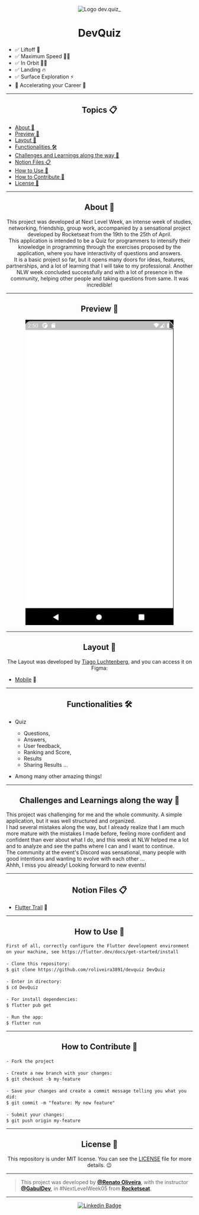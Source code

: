 <p align="center">
      <img src="https://user-images.githubusercontent.com/59374587/115237065-7e835c80-a0f2-11eb-8922-d2a14bac363b.png" width="70" alt="Logo dev.quiz_"/>
</p>

<h1 align="center">DevQuiz</h1>

- ✅ Liftoff 💪
- ✅ Maximum Speed 🏃‍♂️
- ✅ In Orbit 👨‍🚀
- ✅ Landing 🔥
- ✅ Surface Exploration ⚡
- 🔄 Accelerating your Career 🚀

---

<h2 align="center">Topics 📋</h2>

   <p>
   
   - [About 📖](#about-)
   - [Preview 📱](#preview-)
   - [Layout 🎨](#layout-)
   - [Functionalities 🛠️](#functionalities-%EF%B8%8F)
   - [Challenges and Learnings along the way 🤯](#challenges-and-learnings-along-the-way-)
   - [Notion Files 📋](#notion-files-)
   - [How to Use 🤔](#how-to-use-)
   - [How to Contribute 💪](#how-to-contribute-)
   - [License 📝](#license-)

   </p>

---

<h2 align="center">About 📖</h2>

<p align="center">
    This project was developed at Next Level Week, an intense week of studies, networking, friendship, group work, accompanied by a sensational project developed by Rocketseat from the 19th to the 25th of April. <br>
    This application is intended to be a Quiz for programmers to intensify their knowledge in programming through the exercises proposed by the application, where you have interactivity of questions and answers. <br>
    It is a basic project so far, but it opens many doors for ideas, features, partnerships, and a lot of learning that I will take to my professional. Another NLW week concluded successfully and with a lot of presence in the community, helping other people and taking questions from same. It was incredible! <br>
</p>

---

<h2 align="center">Preview 📱</h2>

   <p align="center">
      <img src="assets/images/devquiz.gif" width="400" alt="DevQuiz Demo">
   </p>

---

<h2 align="center">Layout 🎨</h2>

   <p align="center">
      The Layout was developed by <a href="https://instagram.com/tiagoluchtenberg">Tiago Luchtenberg</a>, and you can access it on Figma:
   
   - <a href="https://www.figma.com/file/XaC3pgD1B0iLSWLTsUqxIe/DevQuiz?node-id=0%3A1">Mobile</a> 📱
   </p>

---

<h2 align="center">Functionalities 🛠️</h2>

   <p>
   
- Quiz
    - Questions,
    - Answers,
    - User feedback,
    - Ranking and Score,
    - Results
    - Sharing Results ...
- Among many other amazing things!
  
   </p>

---

<h2 align="center">Challenges and Learnings along the way 🤯</h2>

   <p>
   This project was challenging for me and the whole community. A simple application, but it was well structured and organized.<br>
   I had several mistakes along the way, but I already realize that I am much more mature with the mistakes I made before, feeling more confident and confident than ever about what I do, and this week at NLW helped me a lot and to analyze and see the paths where I can and I want to continue. <br>
   The community at the event's Discord was sensational, many people with good intentions and wanting to evolve with each other ... <br>
   Ahhh, I miss you already! Looking forward to new events! <br>
   </p>

---

<h2 align="center">Notion Files 📋</h2>

- [Flutter Trail](https://www.notion.so/Trilha-Flutter-a306b8d8751b4f76a7a1fc8f29db6d65) 🚀

---

<h2 align="center">How to Use 🤔</h2>

```
First of all, correctly configure the Flutter development environment on your machine, see https://flutter.dev/docs/get-started/install

- Clone this repository:
$ git clone https://github.com/roliveira3891/devquiz DevQuiz

- Enter in directory:
$ cd DevQuiz

- For install dependencies:
$ flutter pub get

- Run the app:
$ flutter run
```

---

<h2 align="center">How to Contribute 💪</h2>

```
- Fork the project

- Create a new branch with your changes:
$ git checkout -b my-feature

- Save your changes and create a commit message telling you what you did:
$ git commit -m "feature: My new feature"

- Submit your changes:
$ git push origin my-feature
```

---

<h2 align="center">License 📝</h2>

<p align="center">
   This repository is under MIT license. You can see the <a href="https://github.com/roliveira3891/DevQuiz/blob/master/LICENSE">LICENSE</a> file for more details. 😉
</p>

---

> This project was developed by **[@Renato Oliveira](https://www.linkedin.com/in/roliveira3891/)**, with the instructor **[@GabulDev](https://www.linkedin.com/in/gabuldev/)**, in #NextLevelWeek05 from **[Rocketseat](https://rocketseat.com.br/)**.<br>


---

   <div align="center">

[![Linkedin Badge](https://img.shields.io/badge/-Renato%20Oliveira-292929?style=flat-square&logo=Linkedin&logoColor=white&link=https://www.linkedin.com/in/roliveira3891/)](https://www.linkedin.com/in/roliveira3891/)

   </div>
